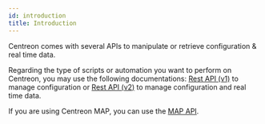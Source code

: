 ```yaml
---
id: introduction
title: Introduction
---
```


Centreon comes with several APIs to manipulate or retrieve configuration & real
time data.

Regarding the type of scripts or automation you want to perform on Centreon, you
may use the following documentations: [Rest API (v1)](rest-api-v1.md) to manage configuration or [Rest API
  (v2)](rest-api-v2.md) to manage configuration and real time data.

If you are using Centreon MAP, you can use the [MAP API](https://docs-api.centreon.com/api/centreon-map/).
